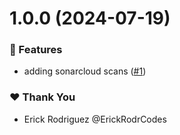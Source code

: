 # 1.0.0 (2024-07-19)

### 🚀 Features

- adding sonarcloud scans ([#1](https://github.com/ErickRodrCodes/nx-plugins/pull/1))

### ❤️ Thank You

- Erick Rodriguez @ErickRodrCodes
